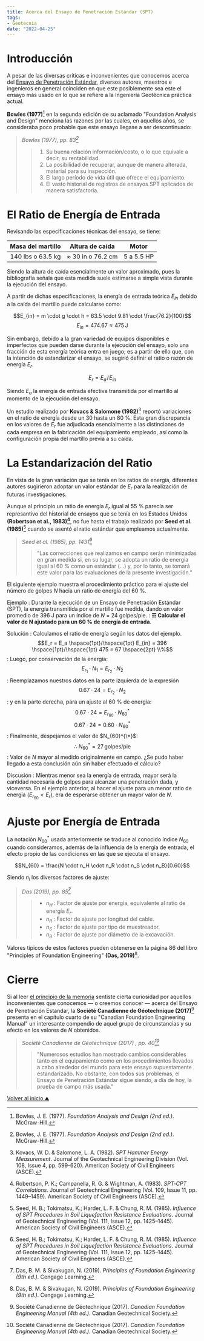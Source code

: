 ```yaml
---
title: Acerca del Ensayo de Penetración Estándar (SPT)
tags:
- Geotecnia
date: "2022-04-25"
---
```


# Introducción

A pesar de las diversas críticas e inconvenientes que conocemos acerca del [Ensayo de Penetración Estándar](https://www.astm.org/d1586_d1586m-18e01.html), diversos autores, maestros e ingenieros en general coinciden en que este posiblemente sea este el ensayo más usado en lo que se refiere a la Ingeniería Geotécnica práctica actual.

**Bowles (1977)**[^1] en la segunda edición de su aclamado "Foundation Analysis and Design" menciona las razones por las cuales, en aquellos años, se consideraba poco probable que este ensayo llegase a ser descontinuado:

> *Bowles (1977), pp. 83[^1]*
>> 1. Su buena relación información/costo, o lo que equivale a decir, su rentabilidad.
>> 2. La posibilidad de recuperar, aunque de manera alterada, material para su inspección.
>> 3. El largo período de vida útil que ofrece el equipamiento.
>> 4. El vasto historial de registros de ensayos SPT aplicados de manera satisfactoria.

# El Ratio de Energía de Entrada

Revisando las específicaciones técnicas del ensayo, se tiene:

| Masa del martillo |  Altura de caída  |    Motor   |
|:-----------------:|:-----------------:|:----------:|
| 140 lbs o 63.5 kg | ≈ 30 in o 76.2 cm | 5 a 5.5 HP |
  
Siendo la altura de caída esencialmente un valor aproximado, pues la bibliografía señala que esta medida suele estimarse a simple vista durante la ejecución del ensayo.

A partir de dichas especificaciones, la energía de entrada teórica $E_{in}$ debido a la caída del martillo puede calcularse como:

$$E_{in} = m \cdot g \cdot h = 63.5 \cdot 9.81 \cdot \frac{76.2}{100}$$
$$E_{in} = 474.67 \approx 475 \hspace{2pt} \textrm{J}$$

Sin embargo, debido a la gran variedad de equipos disponibles e imperfectos que pueden darse durante la ejecución del ensayo, solo una fracción de esta energía teórica entra en juego; es a partir de ello que, con la intención de estandarizar el ensayo, se sugirió definir el ratio o razón de energía $E_r$.

$$E_r = E_a \hspace{1pt}/\hspace{1pt} E_{in}$$

Siendo $E_a$ la energía de entrada efectiva transmitida por el martillo al momento de la ejecución del ensayo.

Un estudio realizado por **Kovacs & Salomone (1982)**[^2] reportó variaciones en el ratio de energía desde un 30 hasta un 80 %. Esta gran discrepancia en los valores de $E_r$ fue adjudicada esencialmente a las distinciones de cada empresa en la fabricación del equipamiento empleado, así como la configuración propia del martillo previa a su caída.

# La Estandarización del Ratio

En vista de la gran variación que se tenía en los ratios de energía, diferentes autores sugirieron adoptar un valor estándar de $E_r$ para la realización de futuras investigaciones.

Aunque al principio un ratio de energía $E_r$ igual al 55 % parecía ser represantivo del historial de ensayos que se tenía en los Estados Unidos **(Robertson et al., 1983)[^3]**, no fue hasta el trabajo realizado por **Seed et al. (1985)**[^4] cuando se asentó el ratio estándar que empleamos actualmente.

> *Seed et al. (1985), pp. 1431[^4]* 
>> "Las correcciones que realizamos en campo serán minimizadas en gran medida si, en su lugar, se adopta un ratio de energía igual al 60 % como un estándar (...) y, por lo tanto, se tomará este valor para las evaluaciones de la presente investigación."

El siguiente ejemplo muestra el procedimiento práctico para el ajuste del número de golpes $N$ hacia un ratio de energía del 60 %.

Ejemplo
: Durante la ejecución de un Ensayo de Penetración Estándar (SPT), la energía transmitida por el martillo fue medida, dando un valor promedio de 396 J para un índice de ${N}$ = 24 golpes/pie. 
: **☶ Calcular el valor de $\bm{N}$ ajustado para un 60 % de energía de entrada**. 

Solución
: Calculamos el ratio de energía según los datos del ejemplo.
$$E_r = E_a \hspace{1pt}/\hspace{1pt} E_{in} = 396 \hspace{1pt}/\hspace{1pt} 475 = 67 \hspace{2pt} \\%$$
: Luego, por conservación de la energía:
$$E_{r_1} \cdot N_1 = E_{r_2} \cdot N_2$$
: Reemplazamos nuestros datos en la parte izquierda de la expresión
$$0.67 \cdot 24 = E_{r_2} \cdot N_2$$
: y en la parte derecha, para un ajuste al 60 % de energía:
$$0.67 \cdot 24 = E_{r_{60}} \cdot N_{60}^* $$
$$0.67 \cdot 24 = 0.60 \cdot N_{60}^* $$
: Finalmente, despejamos el valor de $N_{60}^{\*}$:
$$\therefore \hspace{3pt} N_{60}^* = 27 \hspace{2pt} \textrm{golpes/pie}$$
: Valor de $N$ mayor al medido originalmente en campo. ¿Se pudo haber llegado a esta conclusión aún sin haber efectuado el cálculo?

Discusión
: Mientras menor sea la energía de entrada, mayor será la cantidad necesaria de golpes para alcanzar una penetración dada, y viceversa. En el ejemplo anterior, al hacer el ajuste para un menor ratio de energía ($E_{r_{60}} < E_r$), era de esperarse obtener un mayor valor de $N$.



# Ajuste por Energía de Entrada

La notación $N_{60}^*$ usada anteriormente se traduce al conocido índice $N_{60}$ cuando consideramos, además de la influencia de la energía de entrada, el efecto propio de las condiciones en las que se ejecuta el ensayo.

$$N_{60} = \frac{N \cdot n_H \cdot n_R \cdot n_S \cdot n_B}{0.60}$$

Siendo $n_i$ los diversos factores de ajuste:

> *Das (2019), pp. 85[^6]*
>> * $n_H$ : Factor de ajuste por energía, equivalente al ratio de energía $E_r$.
>> * $n_R$ : Factor de ajuste por longitud del cable.
>> * $n_S$ : Factor de ajuste por tipo de muestreador.
>> * $n_B$ : Factor de ajuste por diámetro de la excavación.

Valores típicos de estos factores pueden obtenerse en la página 86 del libro "Principles of Foundation Engineering" **(Das, 2019)**[^6].

# Cierre

Si al leer [el principio de la memoria](https://ffrancoa.github.io/notes/25-04-2022/#introducción) sentiste cierta curiosidad por aquellos inconvenientes que conocemos — o creemos conocer — acerca del Ensayo de Penetración Estandar, la **Société Canadienne de Géotechnique (2017)**[^5] presenta en el capítulo cuarto de su "Canadian Foundation Engineering Manual" un interesante compendio de aquel grupo de circunstancias y su efecto en los valores de $N$ obtenidos.

> *Société Canadienne de Géotechnique (2017) , pp. 40[^5]*
>> "Numerosos estudios han mostrado cambios considerables tanto en el equipamiento como en los procedimientos llevados a cabo alrededor del mundo para este ensayo supuestamente estandarizado. No obstante, con todos sus problemas, el Ensayo de Penetración Estándar sigue siendo, a día de hoy, la prueba de campo más usada."

[Volver al inicio  ⛰](/)

[^1]: Bowles, J. E. (1977). *Foundation Analysis and Design (2nd ed.)*. McGraw-Hill.
[^2]: Kovacs, W. D. & Salomone, L. A. (1982). *SPT Hammer Energy Measurement*. Journal of the Geotechnical Engineering Division (Vol. 108, Issue 4, pp. 599-620). American Society of Civil Engineers (ASCE).
[^3]: Robertson, P. K.; Campanella, R. G. & Wightman, A. (1983). *SPT‐CPT Correlations*. Journal of Geotechnical Engineering (Vol. 109, Issue 11, pp. 1449–1459). American Society of Civil Engineers (ASCE).
[^4]: Seed, H. B.; Tokimatsu, K.; Harder, L. F. & Chung, R. M. (1985). *Influence of SPT Procedures in Soil Liquefaction Resistance Evaluations*. Journal of Geotechnical Engineering (Vol. 111, Issue 12, pp. 1425–1445). American Society of Civil Engineers (ASCE).
[^5]: Société Canadienne de Géotechnique (2017). *Canadian Foundation Engineering Manual (4th ed.)*. Canadian Geotechnical Society.
[^6]: Das, B. M. & Sivakugan, N. (2019). *Principles of Foundation Engineering (9th ed.)*. Cengage Learning.